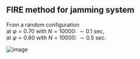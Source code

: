## FIRE method for jamming system
From a random configuration <br>
at $\varphi=0.70$ with $N=10000$: $\sim 0.1$ sec,<br>
at $\varphi=0.80$ with $N=10000$: $\sim 0.5$ sec.

![image](https://github.com/TakeshiKawasaki/GPU-for-MD/assets/72239760/afd70ffb-835a-456d-a6f9-55537ac26a1d)
